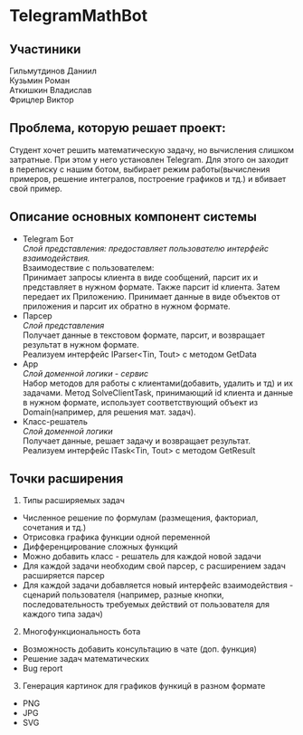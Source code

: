 # TelegramMathBot 


## Участиники
Гильмутдинов Даниил  
Кузьмин Роман  
Аткишкин Владислав  
Фрицлер Виктор  

## Проблема, которую решает проект: 
Студент хочет решить математическую задачу, но вычисления слишком затратные. При этом у него установлен Telegram. Для этого он заходит в переписку с нашим ботом, выбирает режим работы(вычисления примеров, решение интегралов, построение графиков и тд.) и вбивает свой пример.

## Описание основных компонент системы
- Telegram Бот     
*Слой представления: предоставляет пользователю интерфейс взаимодействия.*      
Взаимодествие с пользователем:  
Принимает запросы клиента в виде сообщений, парсит их и представляет в нужном формате. Также парсит id клиента. Затем передает их Приложению.
Принимает данные в виде объектов от приложения и парсит их обратно в нужном формате.
- Парсер  
*Слой представления*     
Получает данные в текстовом формате, парсит, и возвращает результат в нужном формате.  
Реализуем интерфейс IParser<Tin, Tout> с методом GetData  
- App    
*Слой доменной логики - сервис*    
Набор методов для работы с клиентами(добавить, удалить и тд) и их задачами. Метод SolveClientTask, принимающий id клиента и данные в нужном формате, использует соответствующий объект из Domain(например, для решения мат. задач).
- Класс-решатель  
*Слой доменной логики*       
Получает данные, решает задачу и возвращает результат.  
Реализуем интерфейс ITask<Tin, Tout> с методом GetResult    
## Точки расширения
1) Типы расширяемых задач
- Численное решение по формулам (размещения, факториал, сочетания и тд.)
- Отрисовка графика функции одной переменной
- Дифференцирование сложных функций
- Можно добавить класс - решатель для каждой новой задачи
- Для каждой задачи необходим свой парсер, с расширением задач расширяется парсер
- Для каждой задачи добавляется новый интерфейс взаимодействия - сценарий пользователя (например, разные кнопки, последовательность требуемых действий от пользователя для каждого типа задач)

2) Многофункциональность бота
- Возможность добавить консультацию в чате (доп. функция)
- Решение задач математических
- Bug report

3) Генерация картинок для графиков функицй в разном формате
- PNG
- JPG
- SVG

